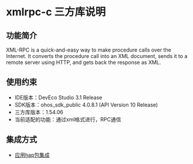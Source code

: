 # xmlrpc-c 三方库说明
## 功能简介
XML-RPC is a quick-and-easy way to make procedure calls over the Internet. It converts the procedure call into an XML document, sends it to a remote server using HTTP, and gets back the response as XML.
## 使用约束
- IDE版本：DevEco Studio 3.1 Release
- SDK版本：ohos_sdk_public 4.0.8.1 (API Version 10 Release)
- 三方库版本：1.54.06 
- 当前适配的功能：通过xml格式进行，RPC通信

## 集成方式
+ [应用hap包集成](docs/hap_integrate.md)

